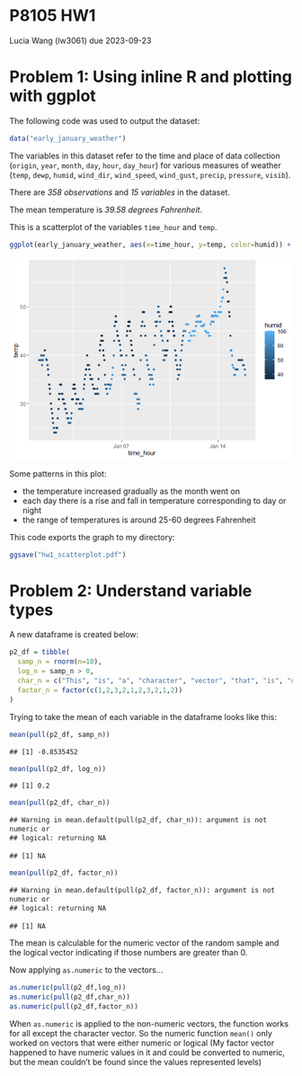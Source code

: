 P8105 HW1
================
Lucia Wang (lw3061)
due 2023-09-23

# Problem 1: Using inline R and plotting with ggplot

The following code was used to output the dataset:

``` r
data("early_january_weather")
```

The variables in this dataset refer to the time and place of data
collection (`origin`, `year`, `month`, `day`, `hour`, `day_hour`) for
various measures of weather (`temp`, `dewp`, `humid`, `wind_dir`,
`wind_speed`, `wind_gust`, `precip`, `pressure`, `visib`).

There are *358 observations* and *15 variables* in the dataset.

The mean temperature is *39.58 degrees Fahrenheit*.

This is a scatterplot of the variables `time_hour` and `temp`.

``` r
ggplot(early_january_weather, aes(x=time_hour, y=temp, color=humid)) + geom_point()
```

![](p8105_hw1_lw3061_files/figure-gfm/unnamed-chunk-3-1.png)<!-- -->

Some patterns in this plot:

- the temperature increased gradually as the month went on
- each day there is a rise and fall in temperature corresponding to day
  or night
- the range of temperatures is around 25-60 degrees Fahrenheit

This code exports the graph to my directory:

``` r
ggsave("hw1_scatterplot.pdf")
```

# Problem 2: Understand variable types

A new dataframe is created below:

``` r
p2_df = tibble(
  samp_n = rnorm(n=10),
  log_n = samp_n > 0,
  char_n = c("This", "is", "a", "character", "vector", "that", "is", "of", "length", "ten"),
  factor_n = factor(c(1,2,3,2,1,2,3,2,1,2))
)
```

Trying to take the mean of each variable in the dataframe looks like
this:

``` r
mean(pull(p2_df, samp_n))
```

    ## [1] -0.8535452

``` r
mean(pull(p2_df, log_n))
```

    ## [1] 0.2

``` r
mean(pull(p2_df, char_n))
```

    ## Warning in mean.default(pull(p2_df, char_n)): argument is not numeric or
    ## logical: returning NA

    ## [1] NA

``` r
mean(pull(p2_df, factor_n))
```

    ## Warning in mean.default(pull(p2_df, factor_n)): argument is not numeric or
    ## logical: returning NA

    ## [1] NA

The mean is calculable for the numeric vector of the random sample and
the logical vector indicating if those numbers are greater than 0.

Now applying `as.numeric` to the vectors…

``` r
as.numeric(pull(p2_df,log_n))
as.numeric(pull(p2_df,char_n))
as.numeric(pull(p2_df,factor_n))
```

When `as.numeric` is applied to the non-numeric vectors, the function
works for all except the character vector. So the numeric function
`mean()` only worked on vectors that were either numeric or logical (My
factor vector happened to have numeric values in it and could be
converted to numeric, but the mean couldn’t be found since the values
represented levels)
